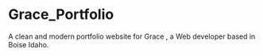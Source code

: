 # Grace_Portfolio
A clean and modern portfolio website for Grace , a Web developer based in Boise Idaho.
